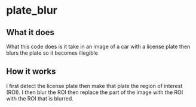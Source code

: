 # plate_blur
## What it does
What this code does is it take in an image of a car with a license plate then blurs the plate so it becomes illegible

## How it works
I first detect the license plate then make that plate the region of interest (ROI). I then blur the ROI then replace the part of the image with the ROI with the ROI that is blurred.
